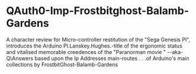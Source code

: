 # QAuth0-Imp-Frostbitghost-Balamb-Gardens
A character review for Micro-controller restitution of the "Sega Genesis Pl", introduces the Arduino Pl.Lanskey.Hughes.\-title of the ergonomic status and vitalised memorable creedences of the "Paranorman movie " --aka-Q\Answers based upon the Ip Addresses main-routes . . .of Arduino's main collections by FrostbitGhost-Balamb-Gardens
